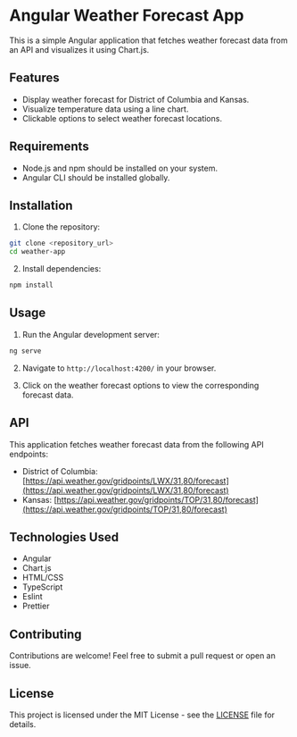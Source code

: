 # Angular Weather Forecast App

This is a simple Angular application that fetches weather forecast data from an API and visualizes it using Chart.js.

## Features

- Display weather forecast for District of Columbia and Kansas.
- Visualize temperature data using a line chart.
- Clickable options to select weather forecast locations.

## Requirements

- Node.js and npm should be installed on your system.
- Angular CLI should be installed globally.

## Installation

1. Clone the repository:

```bash
git clone <repository_url>
cd weather-app
```

2. Install dependencies:

```bash
npm install
```

## Usage

1. Run the Angular development server:

```bash
ng serve
```

2. Navigate to `http://localhost:4200/` in your browser.

3. Click on the weather forecast options to view the corresponding forecast data.

## API

This application fetches weather forecast data from the following API endpoints:

- District of Columbia: [https://api.weather.gov/gridpoints/LWX/31,80/forecast](https://api.weather.gov/gridpoints/LWX/31,80/forecast)
- Kansas: [https://api.weather.gov/gridpoints/TOP/31,80/forecast](https://api.weather.gov/gridpoints/TOP/31,80/forecast)

## Technologies Used

- Angular
- Chart.js
- HTML/CSS
- TypeScript
- Eslint
- Prettier

## Contributing

Contributions are welcome! Feel free to submit a pull request or open an issue.

## License

This project is licensed under the MIT License - see the [LICENSE](LICENSE) file for details.

